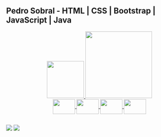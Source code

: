 ## Pedro Sobral - HTML | CSS | Bootstrap | JavaScript | Java

<div align="center">
  <a href="https://github.com/pSbral">
  <img height="100em" src="https://github-readme-stats.vercel.app/api?username=pSbral&show_icons=true&theme=merko&include_all_commits=true&count_private=true&hide_border=true"/>
  <img height="180em" src="https://github-readme-stats.vercel.app/api/top-langs/?username=pSbral&layout=compact&langs_count=7&theme=merko&hide_border=true"/>
</div>

<div align="center">
  <img height="40" width="60" align="center" src="https://cdn.jsdelivr.net/gh/devicons/devicon/icons/javascript/javascript-original.svg" />
  <img height="40" width="60" align="center" src="https://cdn.jsdelivr.net/gh/devicons/devicon/icons/html5/html5-plain.svg" />
  <img height="40" width="60" align="center" src="https://cdn.jsdelivr.net/gh/devicons/devicon/icons/bootstrap/bootstrap-original.svg" />
  <img height="40" width="60" align="center" src="https://cdn.jsdelivr.net/gh/devicons/devicon/icons/css3/css3-plain.svg" />
</div>

  ##
  
  <div>
 <a href="mailto:s0bralcontact@gmail.com"><img src="https://img.shields.io/badge/Gmail-D14836?style=for-the-badge&logo=gmail&logoColor=white" target="_blank"></a>
  <a href="https://www.linkedin.com/in/pedrosobral-/" target="_blank"><img src="https://img.shields.io/badge/LinkedIn-0077B5?style=for-the-badge&logo=linkedin&logoColor=white" target="_blank"></a>
</div>
